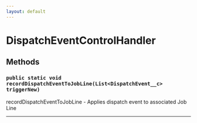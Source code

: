 ```yaml
---
layout: default
---
```

# DispatchEventControlHandler
## Methods
### `public static void recordDispatchEventToJobLine(List<DispatchEvent__c> triggerNew)`

recordDispatchEventToJobLine - Applies dispatch event to associated Job Line

---
